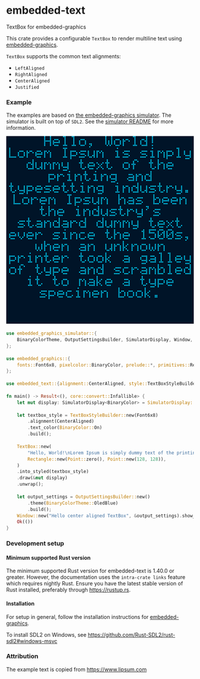 # embedded-text

TextBox for embedded-graphics

This crate provides a configurable `TextBox` to render multiline text using [embedded-graphics].

`TextBox` supports the common text alignments:
 - `LeftAligned`
 - `RightAligned`
 - `CenterAligned`
 - `Justified`

### Example

The examples are based on [the embedded-graphics simulator]. The simulator is built on top of
`SDL2`. See the [simulator README] for more information.

![embedded-text example with center aligned text](assets/center.png)

```rust
use embedded_graphics_simulator::{
    BinaryColorTheme, OutputSettingsBuilder, SimulatorDisplay, Window,
};

use embedded_graphics::{
    fonts::Font6x8, pixelcolor::BinaryColor, prelude::*, primitives::Rectangle,
};

use embedded_text::{alignment::CenterAligned, style::TextBoxStyleBuilder, TextBox};

fn main() -> Result<(), core::convert::Infallible> {
    let mut display: SimulatorDisplay<BinaryColor> = SimulatorDisplay::new(Size::new(129, 129));

    let textbox_style = TextBoxStyleBuilder::new(Font6x8)
        .alignment(CenterAligned)
        .text_color(BinaryColor::On)
        .build();

    TextBox::new(
        "Hello, World!\nLorem Ipsum is simply dummy text of the printing and typesetting industry. Lorem Ipsum has been the industry's standard dummy text ever since the 1500s, when an unknown printer took a galley of type and scrambled it to make a type specimen book.",
        Rectangle::new(Point::zero(), Point::new(128, 128)),
    )
    .into_styled(textbox_style)
    .draw(&mut display)
    .unwrap();

    let output_settings = OutputSettingsBuilder::new()
        .theme(BinaryColorTheme::OledBlue)
        .build();
    Window::new("Hello center aligned TextBox", &output_settings).show_static(&display);
    Ok(())
}
```

### Development setup

#### Minimum supported Rust version
The minimum supported Rust version for embedded-text is 1.40.0 or greater. However, the documentation uses the `intra-crate links` feature which requires nightly Rust. Ensure you have the latest stable version of Rust installed, preferably through https://rustup.rs.

#### Installation

For setup in general, follow the installation instructions for [embedded-graphics].

To install SDL2 on Windows, see https://github.com/Rust-SDL2/rust-sdl2#windows-msvc

### Attribution

The example text is copied from https://www.lipsum.com

[embedded-graphics]: https://github.com/jamwaffles/embedded-graphics/
[the embedded-graphics simulator]: https://github.com/jamwaffles/embedded-graphics/tree/master/simulator
[simulator README]: https://github.com/jamwaffles/embedded-graphics/tree/master/simulator#usage-without-sdl2
